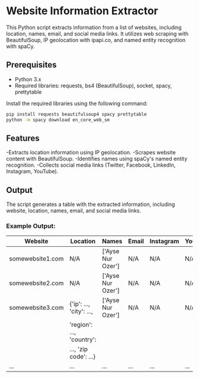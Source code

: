 # Website Information Extractor

This Python script extracts information from a list of websites, including location, names, email, and social media links. It utilizes web scraping with BeautifulSoup, IP geolocation with ipapi.co, and named entity recognition with spaCy.

## Prerequisites

- Python 3.x
- Required libraries: requests, bs4 (BeautifulSoup), socket, spacy, prettytable

Install the required libraries using the following command:

```bash
pip install requests beautifulsoup4 spacy prettytable
python -m spacy download en_core_web_sm
```

## Features

-Extracts location information using IP geolocation.
-Scrapes website content with BeautifulSoup.
-Identifies names using spaCy's named entity recognition.
-Collects social media links (Twitter, Facebook, LinkedIn, Instagram, YouTube).

## Output
The script generates a table with the extracted information, including website, location, names, email, and social media links.

### Example Output:

| Website             | Location                | Names               | Email              | Instagram | YouTube | LinkedIn | Twitter | Facebook |
|---------------------|-------------------------|---------------------|--------------------|-----------|---------|----------|---------|----------|
| somewebsite1.com    | N/A                     | ['Ayse Nur Ozer']   | N/A                | N/A       | N/A     | N/A      | N/A     | N/A      |
| somewebsite2.com    | N/A                     | ['Ayse Nur Ozer']   | N/A                | N/A       | N/A     | N/A      | N/A     | N/A      |
| somewebsite3.com    | {'ip': ..., 'city': ...,| ['Ayse Nur Ozer']   | N/A                | N/A       | N/A     | N/A      | N/A     | N/A      |
|                     | 'region': ..., 'country':|                     |                    |           |         |          |         |          |
|                     | ..., 'zip code': ...}    |                     |                    |           |         |          |         |          |
| ...                 | ...                     | ...                 | ...                | ...       | ...     | ...      | ...     | ...      |


